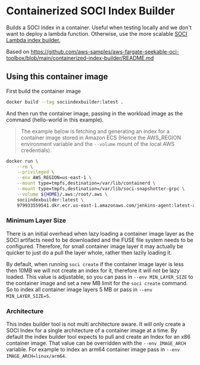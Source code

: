 # Containerized SOCI Index Builder

Builds a SOCI index in a container. Useful when testing locally and we don't want to deploy a lambda function.
Otherwise, use the more scalable [SOCI Lambda index builder.](https://github.com/aws-ia/cfn-ecr-aws-soci-index-builder)

Based on https://github.com/aws-samples/aws-fargate-seekable-oci-toolbox/blob/main/containerized-index-builder/README.md

## Using this container image

First build the container image

```bash
docker build --tag sociindexbuilder:latest .
```

And then run the container image, passing in the workload image as the
command (hello-world in this example).

> The example below is fetching and generating an index for a container image
> stored in Amazon ECS (Hence the AWS_REGION environment variable and the
> `--volume` mount of the local AWS credentials).

```bash
docker run \
	--rm \
	--privileged \
	--env AWS_REGION=us-east-1 \
	--mount type=tmpfs,destination=/var/lib/containerd \
	--mount type=tmpfs,destination=/var/lib/soci-snapshotter-grpc \
	--volume ${HOME}/.aws:/root/.aws \
	sociindexbuilder:latest \
	979933559541.dkr.ecr.us-east-1.amazonaws.com/jenkins-agent:latest-alpine
```

### Minimum Layer Size

There is an initial overhead when lazy loading a container image layer as the
SOCI artifacts need to be downloaded and the FUSE file system needs to be
configured. Therefore, for small container image layer it may actually be quicker
to just do a pull the layer whole, rather then lazily loading it.

By default, when running `soci create` if the container image layer is less then
10MB we will not create an index for it, therefore it will not be lazy loaded.
This value is adjustable, so you can pass in `--env MIN_LAYER_SIZE` to the
container image and set a new MB limit for the `soci create` command. So to
index all container image layers 5 MB or pass in `--env MIN_LAYER_SIZE=5`.

### Architecture

This index builder tool is not multi architecture aware. It will only create a
SOCI Index for a single architecture of a container image at a time. By default
the index builder tool expects to pull and create an Index for an x86 container
image. That value can be overridden with the `--env IMAGE_ARCH` variable. For
example to index an arm64 container image pass in `--env
IMAGE_ARCH=linux/arm64`.
